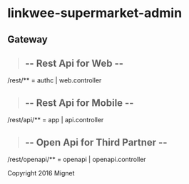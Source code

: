 # linkwee-supermarket-admin

## Gateway 
>## -- Rest Api for Web --
 /rest/** = authc
| web.controller
>## -- Rest Api for Mobile --
/rest/api/** = app
| api.controller
>## -- Open Api for Third Partner --
/rest/openapi/** = openapi
| openapi.controller

Copyright 2016 Mignet
